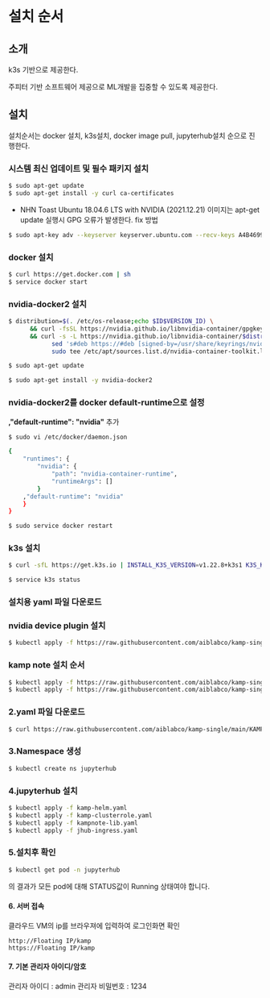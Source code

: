 # 설치 순서

## 소개
k3s 기반으로 제공한다. 

주피터 기반 소프트웨어 제공으로 ML개발을 집중할 수 있도록 제공한다. 

## 설치
설치순서는 docker 설치, k3s설치, docker image pull, jupyterhub설치 순으로 진행한다.

### 시스템 최신 업데이트 및 필수 패키지 설치
```sh
$ sudo apt-get update
$ sudo apt-get install -y curl ca-certificates
```
* NHN Toast Ubuntu 18.04.6 LTS with NVIDIA (2021.12.21) 이미지는 apt-get update 실행시 GPG 오류가 발생한다. fix 방법
```sh
$ sudo apt-key adv --keyserver keyserver.ubuntu.com --recv-keys A4B469963BF863CC
```

### docker 설치
```sh
$ curl https://get.docker.com | sh
$ service docker start
```

### nvidia-docker2 설치
```sh
$ distribution=$(. /etc/os-release;echo $ID$VERSION_ID) \
      && curl -fsSL https://nvidia.github.io/libnvidia-container/gpgkey | sudo gpg --dearmor -o /usr/share/keyrings/nvidia-container-toolkit-keyring.gpg \
      && curl -s -L https://nvidia.github.io/libnvidia-container/$distribution/libnvidia-container.list | \
            sed 's#deb https://#deb [signed-by=/usr/share/keyrings/nvidia-container-toolkit-keyring.gpg] https://#g' | \
            sudo tee /etc/apt/sources.list.d/nvidia-container-toolkit.list

$ sudo apt-get update

$ sudo apt-get install -y nvidia-docker2
```

### nvidia-docker2를 docker default-runtime으로 설정
**,"default-runtime": "nvidia"** 추가
```sh
$ sudo vi /etc/docker/daemon.json

{
    "runtimes": {
        "nvidia": {
            "path": "nvidia-container-runtime",
            "runtimeArgs": []
        }
	,"default-runtime": "nvidia"
    }
}

$ sudo service docker restart
```

### k3s 설치 
```sh
$ curl -sfL https://get.k3s.io | INSTALL_K3S_VERSION=v1.22.8+k3s1 K3S_KUBECONFIG_MODE="644" sh -s - --docker

$ service k3s status
```

### 설치용 yaml 파일 다운로드

### nvidia device plugin 설치
```sh
$ kubectl apply -f https://raw.githubusercontent.com/aiblabco/kamp-single/main/hc-nvidia-device-plugin.yaml
```

### kamp note 설치 순서
```sh
$ kubectl apply -f https://raw.githubusercontent.com/aiblabco/kamp-single/main/pre-prepare.yaml
$ kubectl apply -f https://raw.githubusercontent.com/aiblabco/kamp-single/main/hc-kampnote.yaml
```


### 2.yaml 파일 다운로드
```sh
$ curl https://raw.githubusercontent.com/aiblabco/kamp-single/main/KAMP3.tar | tar xf -
```

### 3.Namespace 생성
```sh
$ kubectl create ns jupyterhub
```

### 4.jupyterhub 설치
```sh
$ kubectl apply -f kamp-helm.yaml
$ kubectl apply -f kamp-clusterrole.yaml
$ kubectl apply -f kampnote-lib.yaml
$ kubectl apply -f jhub-ingress.yaml
```

### 5.설치후 확인 
```sh
$ kubectl get pod -n jupyterhub
```
의 결과가 모든 pod에 대해 STATUS값이 Running 상태여야 합니다.

#### 6. 서버 접속
클라우드 VM의 ip를 브라우져에 입력하여 로그인화면 확인

```
http://Floating IP/kamp
https://Floating IP/kamp
```

#### 7. 기본 관리자 아이디/암호
관리자 아이디 : admin
관리자 비밀번호 : 1234


